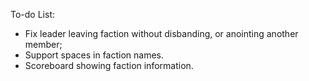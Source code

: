 To-do List:
* Fix leader leaving faction without disbanding, or anointing another member;
* Support spaces in faction names.
* Scoreboard showing faction information.